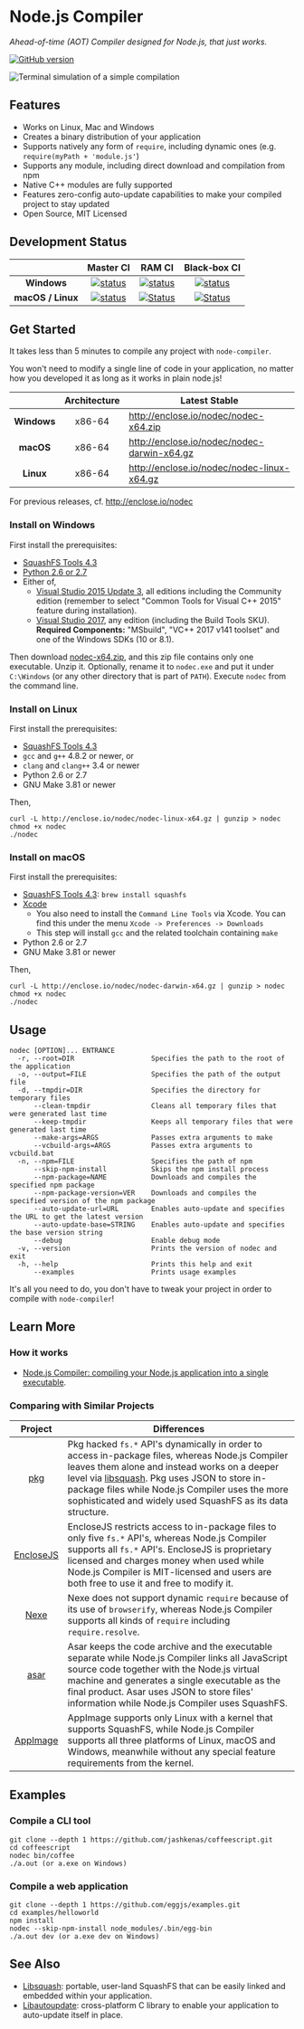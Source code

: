 # Node.js Compiler

*Ahead-of-time (AOT) Compiler designed for Node.js, that just works.*

[![GitHub version](https://badge.fury.io/gh/pmq20%2Fnode-compiler.svg)](https://badge.fury.io/gh/pmq20%2Fnode-compiler)

![Terminal simulation of a simple compilation](https://github.com/pmq20/node-compiler/raw/master/doc/nodec.gif)

## Features

- Works on Linux, Mac and Windows
- Creates a binary distribution of your application
- Supports natively any form of `require`, including dynamic ones (e.g. `require(myPath + 'module.js'`)
- Supports any module, including direct download and compilation from npm
- Native C++ modules are fully supported
- Features zero-config auto-update capabilities to make your compiled project to stay updated
- Open Source, MIT Licensed

## Development Status

|                     |          Master&#160;CI                                                                                                                                             |   RAM&#160;CI                                                                                                                                                             |                      Black&#x2011;box&#160;CI                                                                                                 |
|:-------------------:|:-------------------------------------------------------------------------------------------------------------------------------------------------------------------:|:-------------------------------------------------------------------------------------------------------------------------------------------------------------------------:|:---------------------------------------------------------------------------------------------------------------------------------------------:|
|     **Windows**     | [![status](https://ci.appveyor.com/api/projects/status/gap9xne0rayjtynp/branch/master?svg=true)](https://ci.appveyor.com/project/pmq20/node-compiler/branch/master) |  [![status](https://ci.appveyor.com/api/projects/status/thpogkfsvij3r278/branch/master?svg=true)](https://ci.appveyor.com/project/pmq20/node-compiler-ram/branch/master)  | [![status](https://ci.appveyor.com/api/projects/status/83a2wt22mfejiehe?svg=true)](https://ci.appveyor.com/project/pmq20/node-compiler-blbt)  |
|  **macOS / Linux**  | [![status](https://travis-ci.org/pmq20/node-compiler.svg?branch=master)](https://travis-ci.org/pmq20/node-compiler)                                                 |  [![Status](https://travis-ci.org/pmq20/node-compiler-ram.svg?branch=master)](https://travis-ci.org/pmq20/node-compiler-ram)                                              | [![Status](https://travis-ci.org/pmq20/node-compiler-blbt.svg?branch=master)](https://travis-ci.org/pmq20/node-compiler-blbt)                 |

## Get Started

It takes less than 5 minutes to compile any project with `node-compiler`.

You won't need to modify a single line of code in your application, no matter how you developed it as long as it works in plain node.js!

|                       | Architecture |           Latest&#160;Stable                 |
|:---------------------:|:------------:|----------------------------------------------|
|      **Windows**      |    x86-64    | http://enclose.io/nodec/nodec-x64.zip        |
|       **macOS**       |    x86-64    | http://enclose.io/nodec/nodec-darwin-x64.gz  |
|       **Linux**       |    x86-64    | http://enclose.io/nodec/nodec-linux-x64.gz   |

For previous releases, cf. http://enclose.io/nodec

### Install on Windows

First install the prerequisites:

* [SquashFS Tools 4.3](https://github.com/pmq20/squashfuse/files/691217/sqfs43-win32.zip)
* [Python 2.6 or 2.7](https://www.python.org/downloads/)
* Either of,
  - [Visual Studio 2015 Update 3](https://www.visualstudio.com/), all editions
  including the Community edition (remember to select
  "Common Tools for Visual C++ 2015" feature during installation).
  - [Visual Studio 2017](https://www.visualstudio.com/downloads/), any edition (including the Build Tools SKU).
  __Required Components:__ "MSbuild", "VC++ 2017 v141 toolset" and one of the Windows SDKs (10 or 8.1).

Then download [nodec-x64.zip](http://enclose.io/nodec/nodec-x64.zip), and this zip file contains only one executable. Unzip it. Optionally, rename it to `nodec.exe` and put it under `C:\Windows` (or any other directory that is part of `PATH`). Execute `nodec` from the command line.

### Install on Linux

First install the prerequisites:

* [SquashFS Tools 4.3](http://squashfs.sourceforge.net/)
* `gcc` and `g++` 4.8.2 or newer, or
* `clang` and `clang++` 3.4 or newer
* Python 2.6 or 2.7
* GNU Make 3.81 or newer

Then,

    curl -L http://enclose.io/nodec/nodec-linux-x64.gz | gunzip > nodec
    chmod +x nodec
    ./nodec
    
### Install on macOS

First install the prerequisites:

* [SquashFS Tools 4.3](http://squashfs.sourceforge.net/): `brew install squashfs`
* [Xcode](https://developer.apple.com/xcode/download/)
  * You also need to install the `Command Line Tools` via Xcode. You can find
    this under the menu `Xcode -> Preferences -> Downloads`
  * This step will install `gcc` and the related toolchain containing `make`
* Python 2.6 or 2.7
* GNU Make 3.81 or newer

Then,

    curl -L http://enclose.io/nodec/nodec-darwin-x64.gz | gunzip > nodec
    chmod +x nodec
    ./nodec

## Usage

    nodec [OPTION]... ENTRANCE
      -r, --root=DIR                   Specifies the path to the root of the application
      -o, --output=FILE                Specifies the path of the output file
      -d, --tmpdir=DIR                 Specifies the directory for temporary files
          --clean-tmpdir               Cleans all temporary files that were generated last time
          --keep-tmpdir                Keeps all temporary files that were generated last time
          --make-args=ARGS             Passes extra arguments to make
          --vcbuild-args=ARGS          Passes extra arguments to vcbuild.bat
      -n, --npm=FILE                   Specifies the path of npm
          --skip-npm-install           Skips the npm install process
          --npm-package=NAME           Downloads and compiles the specified npm package
          --npm-package-version=VER    Downloads and compiles the specified version of the npm package
          --auto-update-url=URL        Enables auto-update and specifies the URL to get the latest version
          --auto-update-base=STRING    Enables auto-update and specifies the base version string
          --debug                      Enable debug mode
      -v, --version                    Prints the version of nodec and exit
      -h, --help                       Prints this help and exit
          --examples                   Prints usage examples

It's all you need to do, you don't have to tweak your project in order to compile with `node-compiler`!

## Learn More

### How it works

- [Node.js Compiler: compiling your Node.js application into a single executable](https://speakerdeck.com/pmq20/node-dot-js-compiler-compiling-your-node-dot-js-application-into-a-single-executable).

### Comparing with Similar Projects

|            Project                       | Differences                                                                                                                                                                                                                                                                                                                                             |
|:----------------------------------------:|---------------------------------------------------------------------------------------------------------------------------------------------------------------------------------------------------------------------------------------------------------------------------------------------------------------------------------------------------------|
| [pkg](https://github.com/zeit/pkg)       | Pkg hacked `fs.*` API's dynamically in order to access in-package files, whereas Node.js Compiler leaves them alone and instead works on a deeper level via [libsquash](https://github.com/pmq20/libsquash). Pkg uses JSON to store in-package files while Node.js Compiler uses the more sophisticated and widely used SquashFS as its data structure. |
| [EncloseJS](http://enclosejs.com/)       | EncloseJS restricts access to in-package files to only five `fs.*` API's, whereas Node.js Compiler supports all `fs.*` API's. EncloseJS is proprietary licensed and charges money when used while Node.js Compiler is MIT-licensed and users are both free to use it and free to modify it.                                                             |
| [Nexe](https://github.com/nexe/nexe)     | Nexe does not support dynamic `require` because of its use of `browserify`, whereas Node.js Compiler supports all kinds of `require` including `require.resolve`.                                                                                                                                                                                       |
| [asar](https://github.com/electron/asar) | Asar keeps the code archive and the executable separate while Node.js Compiler links all JavaScript source code together with the Node.js virtual machine and generates a single executable as the final product. Asar uses JSON to store files' information while Node.js Compiler uses SquashFS.                                                      |
| [AppImage](http://appimage.org/)         | AppImage supports only Linux with a kernel that supports SquashFS, while Node.js Compiler supports all three platforms of Linux, macOS and Windows, meanwhile without any special feature requirements from the kernel.                                                                                                                                 |


## Examples

### Compile a CLI tool

    git clone --depth 1 https://github.com/jashkenas/coffeescript.git
    cd coffeescript
    nodec bin/coffee
    ./a.out (or a.exe on Windows)

### Compile a web application

    git clone --depth 1 https://github.com/eggjs/examples.git
    cd examples/helloworld
    npm install
    nodec --skip-npm-install node_modules/.bin/egg-bin
    ./a.out dev (or a.exe dev on Windows)

## See Also

- [Libsquash](https://github.com/pmq20/libsquash): portable, user-land SquashFS that can be easily linked and embedded within your application.
- [Libautoupdate](https://github.com/pmq20/libautoupdate): cross-platform C library to enable your application to auto-update itself in place.
